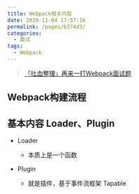 ```yaml
---
title: Webpack相关内容
date: 2020-11-04 17:57:16
permalink: /pages/b374d3/
categories: 
  - 面试
tags: 
  - Webpack
---
```


> [「吐血整理」再来一打Webpack面试题](https://juejin.im/post/6844904094281236487)

## Webpack构建流程

## 基本内容 Loader、Plugin

- Loader
  - 本质上是一个函数

- Plugin
  - 就是插件，基于事件流框架 Tapable
  